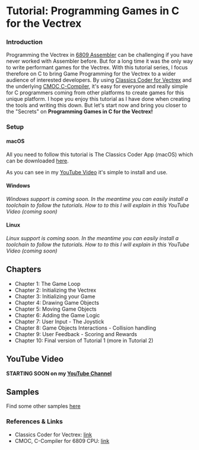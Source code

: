# Tutorial: Programming Games in C for the Vectrex

### Introduction
Programming the Vectrex in [6809 Assembler](http://vide.malban.de/help/vectrex-tutorial-ii) can be challenging if you have never worked with Assembler before.
But for a long time it was the only way to write performant games for the Vectrex.
With this tutorial series, I focus therefore on C to bring Game Programming for the Vectrex to a wider audience
of interested developers. By using [Classics Coder for Vectrex](http://www.classicscoder.com/classics-coder-vec.html) and the underlying [CMOC C-Compiler](https://www.github.com/rogerboesch/cmoc-classics-coder), it's easy for everyone
and really simple for C programmers coming from other platforms to create games for this unique platform.
I hope you enjoy this tutorial as I have done when creating the tools and writing this down.
But let's start now and bring you closer to the "Secrets" on **Programming Games in C for the Vectrex!**

### Setup

#### macOS
All you need to follow this tutorial is The Classics Coder App (macOS) which can be downloaded [here](https://raw.githubusercontent.com/rogerboesch/vectrex-dev/master/tools/Classics_Coder_for_Vectrex-Latest.tar.gz).

As you can see in my [YouTube Video](https://www.youtube.com/watch?v=m5Gxzj2xb2M&list=PLP6u_67PQGuHlz8J7U2Y6oUv05O_74D2w) it's simple to install and use.


#### Windows
*Windows support is coming soon. In the meantime you can easily install a toolchain to follow the tutorials.
How to to this I will explain in this YouTube Video (coming soon)*


#### Linux
*Linux support is coming soon. In the meantime you can easily install a toolchain to follow the tutorials.
How to to this I will explain in this YouTube Video (coming soon)*


## Chapters

* Chapter 1: The Game Loop
* Chapter 2: Initializing the Vectrex
* Chapter 3: Initializing your Game
* Chapter 4: Drawing Game Objects
* Chapter 5: Moving Game Objects
* Chapter 6: Adding the Game Logic
* Chapter 7: User Input - The Joystick 
* Chapter 8: Game Objects Interactions - Collision handling
* Chapter 9: User Feedback - Scoring and Rewards
* Chapter 10: Final version of Tutorial 1 (more in Tutorial 2)

## YouTube Video

**STARTING SOON on my [YouTube Channel](https://www.youtube.com/watch?v=m5Gxzj2xb2M&list=PLP6u_67PQGuHlz8J7U2Y6oUv05O_74D2w)**


## Samples

Find some other samples [here](https://github.com/rogerboesch/vectrex-dev/tree/master/samples) 


### References & Links

* Classics Coder for Vectrex: [link](http://www.classicscoder.com/classics-coder-vec.html)
* CMOC, C-Compiler for 6809 CPU: [link](https://www.github.com/rogerboesch/cmoc-classics-coder)

